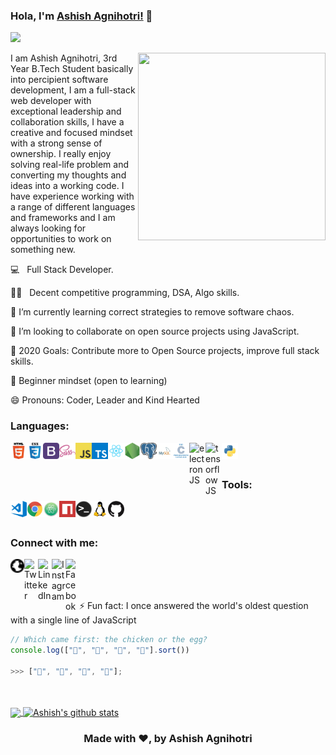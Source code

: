 ### Hola, I'm [Ashish Agnihotri!](https://ashishagnihotri.me/) 👋
<p align="left"> <img src="https://komarev.com/ghpvc/?username=Ashish1323&label=Views&color=blue&style=plastic%22%20alt=%22Ashish1323" /> </p>

<!--
**Ashish1323/Ashish1323** is a ✨ _special_ ✨ repository because its `README.md` (this file) appears on your GitHub profile.

Here are some ideas to get you started:
I am basically into percipient software development, I am a full-stack web developer with exceptional leadership and collaboration skills, I have also worked on mobile application development. I love developing interactive applications that serve a good purpose, Also I enjoy solving challenging algorithmic problems on websites such as Hackerrank, Leetcode.

- 🔭 I’m currently working on ...
- 🌱 I’m currently learning ...
- 👯 I’m looking to collaborate on ...
- 🤔 I’m looking for help with ...
- 💬 Ask me about ...
- 📫 How to reach me: ...
- 😄 Pronouns: ...
- ⚡ Fun fact: ...
-->
  <img align="right" src="https://magiccopy.xyz/assets/images/hadder.gifhttps://i.pinimg.com/originals/50/83/e0/5083e0a2a7dcaae07c142e8b87036a27.gif" width="300" height="300"/>
</p>

I am Ashish Agnihotri, 3rd Year B.Tech Student basically into percipient software development, I am a full-stack web developer with exceptional leadership and collaboration skills, I have a creative and focused mindset with a strong sense of ownership. I really enjoy solving real-life problem and converting my thoughts and ideas into a working code. I have experience working with a range of different languages and frameworks and I am always looking for opportunities to work on something new.

💻    &nbsp; Full Stack Developer.

✍🏻   &nbsp;  Decent competitive programming, DSA, Algo skills.

🌱 I’m currently learning correct strategies to remove software chaos.
     
👯 I’m looking to collaborate on open source projects using JavaScript.    
       
🥅 2020 Goals: Contribute more to Open Source projects, improve full stack skills.

🍎  Beginner mindset (open to learning) 

😄 Pronouns: Coder, Leader and Kind Hearted

### Languages:                                                         

<img align="left" alt="HTML5" width="26px" src="https://raw.githubusercontent.com/github/explore/80688e429a7d4ef2fca1e82350fe8e3517d3494d/topics/html/html.png" />
<img align="left" alt="CSS3" width="26px" src="https://raw.githubusercontent.com/github/explore/80688e429a7d4ef2fca1e82350fe8e3517d3494d/topics/css/css.png"/>
<img align="left" alt="Bootstrap" width="26px" src="https://raw.githubusercontent.com/github/explore/80688e429a7d4ef2fca1e82350fe8e3517d3494d/topics/bootstrap/bootstrap.png"/>
<img align="left" alt="Sass" width="26px" src="https://raw.githubusercontent.com/github/explore/80688e429a7d4ef2fca1e82350fe8e3517d3494d/topics/sass/sass.png"/>
<img align="left" alt="JavaScript" width="26px" src="https://raw.githubusercontent.com/github/explore/80688e429a7d4ef2fca1e82350fe8e3517d3494d/topics/javascript/javascript.png"/>
<img align="left" alt="TypeScript" width="26px" src="https://raw.githubusercontent.com/github/explore/80688e429a7d4ef2fca1e82350fe8e3517d3494d/topics/typescript/typescript.png"/>
<!-- <img align="left" alt="webpack" width="26px" src="https://raw.githubusercontent.com/github/explore/80688e429a7d4ef2fca1e82350fe8e3517d3494d/topics/webpack/webpack.png"/> -->
<img align="left" alt="React" width="26px" src="https://raw.githubusercontent.com/github/explore/80688e429a7d4ef2fca1e82350fe8e3517d3494d/topics/react/react.png"/>
<img align="left" alt="Node.js" width="26px" src="https://raw.githubusercontent.com/github/explore/80688e429a7d4ef2fca1e82350fe8e3517d3494d/topics/nodejs/nodejs.png"/>
<!-- <img align="left" alt="Deno" width="26px" src="https://raw.githubusercontent.com/github/explore/361e2821e2dea67711cde99c9c40ed357061cf27/topics/deno/deno.png"/> -->
<img align="left" alt="PostgreSQL" width="26px" src="https://raw.githubusercontent.com/github/explore/80688e429a7d4ef2fca1e82350fe8e3517d3494d/topics/postgresql/postgresql.png"/>
<img align="left" alt="MySQL" width="26px" src="https://raw.githubusercontent.com/github/explore/80688e429a7d4ef2fca1e82350fe8e3517d3494d/topics/mysql/mysql.png"/>
<img align="left" alt="PWA" width="26px" src="https://raw.githubusercontent.com/github/explore/80688e429a7d4ef2fca1e82350fe8e3517d3494d/topics/c/c.png"/>
<img align="left" alt="electronJS" width="26px" src="https://avatars1.githubusercontent.com/u/45120?s=200&v=4"/>
<img align="left" alt="tensorflowJS" width="26px" src="https://avatars1.githubusercontent.com/u/5658226?s=200&v=4"/>
<img align="left" alt="c++" width="26px" src="https://raw.githubusercontent.com/github/explore/80688e429a7d4ef2fca1e82350fe8e3517d3494d/topics/python/python.png"/>
<br />
<br />

### Tools:                                                                                                        

<img align="left" alt="Visual Studio Code" width="26px" src="https://raw.githubusercontent.com/github/explore/80688e429a7d4ef2fca1e82350fe8e3517d3494d/topics/visual-studio-code/visual-studio-code.png" />
<img align="left" alt="Chrome dev tools" width="26px" src="https://raw.githubusercontent.com/github/explore/80688e429a7d4ef2fca1e82350fe8e3517d3494d/topics/chrome/chrome.png" />
<img align="left" alt="Atom" width="26px" src="https://raw.githubusercontent.com/github/explore/80688e429a7d4ef2fca1e82350fe8e3517d3494d/topics/atom/atom.png" />
<img align="left" alt="NPM" width="26px" src="https://raw.githubusercontent.com/github/explore/80688e429a7d4ef2fca1e82350fe8e3517d3494d/topics/npm/npm.png" />
<img align="left" alt="Terminal" width="26px" src="https://raw.githubusercontent.com/github/explore/d92924b1d925bb134e308bd29c9de6c302ed3beb/topics/terminal/terminal.png" />
<img align="left" alt="Linux" width="26px" src="https://raw.githubusercontent.com/github/explore/80688e429a7d4ef2fca1e82350fe8e3517d3494d/topics/linux/linux.png"/>
<img align="left" alt="GitHub" width="26px" src="https://raw.githubusercontent.com/github/explore/78df643247d429f6cc873026c0622819ad797942/topics/github/github.png"/>
<br />
<br />

 ### Connect with me:                                                                                                                   
 
[<img align="left" alt="harishsambasivam.netlify.com" width="22px" src="https://raw.githubusercontent.com/iconic/open-iconic/master/svg/globe.svg" />](https://ashishagnihotri.me/)
[<img align="left" alt=" Twitter" width="22px" src="https://cdn.jsdelivr.net/npm/simple-icons@v3/icons/twitter.svg" />](https://twitter.com/CleverAshish2)
[<img align="left" alt="LinkedIn" width="22px" src="https://cdn.jsdelivr.net/npm/simple-icons@v3/icons/linkedin.svg" />](https://www.linkedin.com/in/ashish-agnihotri-440163170/)
[<img align="left" alt="Instagram" width="22px" src="https://cdn.jsdelivr.net/npm/simple-icons@v3/icons/instagram.svg" />](https://www.instagram.com/ashishagnihotri2/)
[<img align="left" alt="Facebook" width="22px" src="https://cdn.jsdelivr.net/npm/simple-icons@v3/icons/facebook.svg" />](https://www.facebook.com/ashish.agnihotri.370/)
<br />         
<br />

⚡ Fun fact: I once answered the world's oldest question with a single line of JavaScript

```javascript
// Which came first: the chicken or the egg?
console.log(["🥚", "🐣", "🐥", "🐔"].sort())

>>> ["🐔", "🐣", "🐥", "🥚"];
```
<br />
<br />
<a href="https://github.com/Ashish1323">
  <img align="center" src="https://github-readme-stats.vercel.app/api/top-langs/?username=Ashish1323&theme=light&hide_langs_below=1" />
</a>
<a href="https://github.com/Ashish1323">
 <img align="center" src="https://github-readme-stats.vercel.app/api?username=Ashish1323&show_icons=true&theme=light&line_height=27" alt="Ashish's github stats"/>
</a>

<div align="center">

### Made with ❤️, by Ashish Agnihotri

</div>
 
